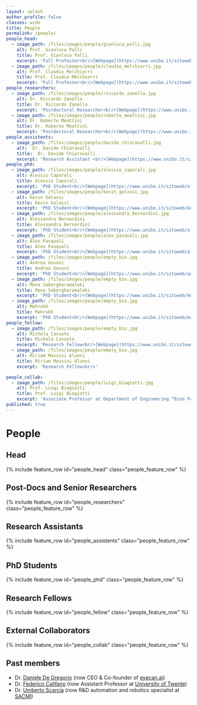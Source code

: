 ```yaml
---
layout: splash
author_profile: false
classes: wide
title: People
permalink: /people/
people_head:
  - image_path: /files/images/people/gianluca_palli.jpg
    alt: Prof. Gianluca Palli 
    title: Prof. Gianluca Palli 
    excerpt: 'Full Professor<br/>[Webpage](https://www.unibo.it/sitoweb/gianluca.palli/en)'
  - image_path: /files/images/people/claudio_melchiorri.jpg
    alt: Prof. Claudio Melchiorri 
    title: Prof. Claudio Melchiorri 
    excerpt: 'Full Professor<br/>[Webpage](https://www.unibo.it/sitoweb/claudio.melchiorri/en)'
people_researchers: 
  - image_path: /files/images/people/riccardo_zanella.jpg
    alt: Dr. Riccardo Zanella
    title: Dr. Riccardo Zanella
    excerpt: 'Postdoctoral Researcher<br/>[Webpage](https://www.unibo.it/sitoweb/r.zanella/en)' 
  - image_path: /files/images/people/roberto_meattini.jpg 
    alt: Dr. Roberto Meattini
    title: Dr. Roberto Meattini
    excerpt: 'Postdoctoral Researcher<br/>[Webpage](https://www.unibo.it/sitoweb/roberto.meattini2)' 
people_assistents:
  - image_path: /files/images/people/davide_chiaravalli.jpg
    alt:  Dr. Davide Chiaravalli
    title:  Dr. Davide Chiaravalli
    excerpt: 'Research Assistant <br/>[Webpage](https://www.unibo.it/sitoweb/davide.chiaravalli2/en)'
people_phd:
  - image_path: /files/images/people/alessio_caporali.jpg
    alt: Alessio Caporali
    title: Alessio Caporali
    excerpt: 'PhD Student<br/>[Webpage](https://www.unibo.it/sitoweb/alessio.caporali2/en)'
  - image_path: /files/images/people/kevin_galassi.jpg
    alt: Kevin Galassi
    title: Kevin Galassi
    excerpt: 'PhD Student<br/>[Webpage](https://www.unibo.it/sitoweb/kevin.galassi2)'
  - image_path: /files/images/people/alessandra_bernardini.jpg
    alt: Alessandra Bernardini
    title: Alessandra Bernardini
    excerpt: 'PhD Student<br/>[Webpage](https://www.unibo.it/sitoweb/alessandr.bernardin5/en)'
  - image_path: /files/images/people/alex_pasquali.jpg
    alt: Alex Pasquali
    title: Alex Pasquali
    excerpt: 'PhD Student<br/>[Webpage](https://www.unibo.it/sitoweb/alex.pasquali2/en)'
  - image_path: /files/images/people/empty_bio.jpg
    alt: Andrea Govoni
    title: Andrea Govoni
    excerpt: 'PhD Student<br/>[Webpage](https://www.unibo.it/sitoweb/andrea.govoni11/en)'
  - image_path: /files/images/people/empty_bio.jpg
    alt: Mona Sabergharamaleki
    title: Mona Sabergharamaleki
    excerpt: 'PhD Student<br/>[Webpage](https://www.unibo.it/sitoweb/mona.sabergharamaleki/en)'
  - image_path: /files/images/people/empty_bio.jpg
    alt: Mahrukh
    title: Mahrukh
    excerpt: 'PhD Student<br/>[Webpage](https://www.unibo.it/sitoweb/mahrukh.mahrukh2/en)'
people_fellow:
  - image_path: /files/images/people/empty_bio.jpg
    alt: Michela Cavuoto
    title: Michela Cavuoto
    excerpt: 'Research Fellow<br/>[Webpage](https://www.unibo.it/sitoweb/michela.cavuoto2/en)'
  - image_path: /files/images/people/empty_bio.jpg
    alt: Miriam Massini Alunni
    title: Miriam Massini Alunni
    excerpt: 'Research Fellow<br/>'    

people_collab:
  - image_path: /files/images/people/luigi_biagiotti.jpg
    alt: Prof. Luigi Biagiotti
    title: Prof. Luigi Biagiotti
    excerpt: 'Associate Professor at Department of Engineering “Enzo Ferrari” of University of Modena and Reggio Emilia <br/>[Webpage](http://www.dii.unimore.it/~lbiagiotti/)'
published: true
---
```


<style>
/* Styles for the people list. */
.feature__item{
    margin-bottom: 0.3em;
}
.feature__item .archive__item{
    width: 100%;
    overflow: auto;
}
.feature__item .archive__item .archive__item-teaser{
    float: left;
    width: 35%;
    padding: 0em;
    margin: 0em;
    margin-right: 0.3em;
}

.feature__item .archive__item .archive__item-body{
    float: left;
    padding: 0em;
    margin: 0em;
    width: 60%;
    overflow: auto;
}
.feature__item .archive__item .archive__item-body .archive__item-title{
    padding-top: 0em;
    font-size: 0.8em;
    margin-top: 0em;
}

.feature__item .archive__item .archive__item-body .archive__item-excerpt{
    display: block;
    overflow: auto;
    font-size: 0.75em;
}

.feature__item .archive__item .archive__item-body .archive__item-excerpt p a::before{
    content: none;
}

</style>

# People

## Head
{% include feature_row id="people_head" class="people_feature_row" %}

## Post-Docs and Senior Researchers
{% include feature_row id="people_researchers" class="people_feature_row" %}

## Research Assistants
{% include feature_row id="people_assistents" class="people_feature_row" %}

## PhD Students
{% include feature_row id="people_phd" class="people_feature_row" %}

## Research Fellows
{% include feature_row id="people_fellow" class="people_feature_row" %}

## External Collaborators
{% include feature_row id="people_collab" class="people_feature_row" %}

## Past members

 - Dr. [Daniele De Gregorio](https://www.linkedin.com/in/daniele-de-gregorio/) (now CEO & Co-founder of [eyecan.ai](https://www.eyecan.ai/))
 - Dr. [Federico Califano](https://personen.utwente.nl/f.califano) (now Assistant Professor at [University of Twente](https://www.utwente.nl/en/))
 - Dr. [Umberto Scarcia](https://www.linkedin.com/in/umberto-scarcia-9281b646/?originalSubdomain=it) (now R&D automation and robotics specialist at [SACMI](https://www.sacmi.com/))  